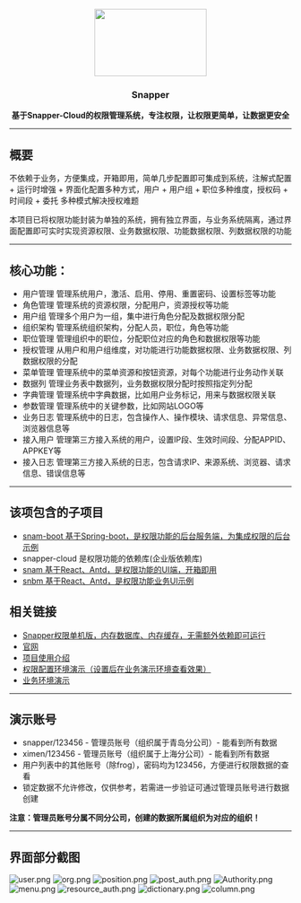 <br>
<div align="center"><img src="auth.svg" width="200" height="120"/></div>
<div align="center"><h3>Snapper</h3></div>
<div align="center"><b>基于Snapper-Cloud的权限管理系统，专注权限，让权限更简单，让数据更安全</b></div>
<hr/>
<h2>概要</h2>
<p>不依赖于业务，方便集成，开箱即用，简单几步配置即可集成到系统，注解式配置 + 运行时增强 + 界面化配置多种方式，用户 + 用户组 + 职位多种维度，授权码 + 时间段 + 委托 多种模式解决授权难题
<p>本项目已将权限功能封装为单独的系统，拥有独立界面，与业务系统隔离，通过界面配置即可实时实现资源权限、业务数据权限、功能数据权限、列数据权限的功能</p>
<hr/>
<h2>核心功能：</h2>
<ul>
    <li>用户管理 管理系统用户，激活、启用、停用、重置密码、设置标签等功能</li>
    <li>角色管理 管理系统的资源权限，分配用户，资源授权等功能</li>
    <li>用户组  管理多个用户为一组，集中进行角色分配及数据权限分配</li>
    <li>组织架构 管理系统组织架构，分配人员，职位，角色等功能</li>
    <li>职位管理 管理组织中的职位，分配职位对应的角色和数据权限等功能</li>
    <li>授权管理 从用户和用户组维度，对功能进行功能数据权限、业务数据权限、列数据权限的分配</li>
    <li>菜单管理 管理系统中的菜单资源和按钮资源，对每个功能进行业务动作关联</li>
    <li>数据列 管理业务表中数据列，业务数据权限分配时按照指定列分配</li>
    <li>字典管理 管理系统中字典数据，比如用户业务标记，用来与数据权限关联</li>
    <li>参数管理 管理系统中的关键参数，比如网站LOGO等</li>
    <li>业务日志 管理系统中的日志，包含操作人、操作模块、请求信息、异常信息、浏览器信息等</li>
    <li>接入用户 管理第三方接入系统的用户，设置IP段、生效时间段、分配APPID、APPKEY等</li>
    <li>接入日志 管理第三方接入系统的日志，包含请求IP、来源系统、浏览器、请求信息、错误信息等</li>
</ul>
<hr/>
<h2>该项包含的子项目</h2> 
<ul>
    <li><a href="https://gitee.com/ifrog/snam-boot">snam-boot 基于Spring-boot，是权限功能的后台服务端，为集成权限的后台示例</a></li>
    <li>snapper-cloud 是权限功能的依赖库(企业版依赖库)</li>
    <li><a href="https://gitee.com/ifrog/snam">snam 基于React、Antd，是权限功能的UI端，开箱即用</a></li>
    <li><a href="https://gitee.com/ifrog/snbm">snbm 基于React、Antd，是权限功能业务UI示例</a></li>
</ul>
<h2>相关链接</h2>
<ul>
    <li><a href="https://gitee.com/ifrog/snam-standalone">Snapper权限单机版，内存数据库、内存缓存，无需额外依赖即可运行</a></li>
    <li><a href="https://baomibing.com">官网</a></li>
    <li><a href="https://baomibing.com/pages/the-quick-start/">项目使用介绍</a></li>
    <li><a href="https://admin.baomibing.com/user/login">权限配置环境演示（设置后在业务演示环境查看效果）</a></li>
    <li><a href="https://business.baomibing.com/user/login">业务环境演示</a></li>
</ul>
<hr/>
<h2>演示账号</h2>

<ul>
    <li>snapper/123456 - 管理员账号（组织属于青岛分公司）- 能看到所有数据</li>
    <li>ximen/123456 - 管理员账号（组织属于上海分公司）- 能看到所有数据</li>
    <li>用户列表中的其他账号（除frog），密码均为123456，方便进行权限数据的查看</li>
    <li>锁定数据不允许修改，仅供参考，若需进一步验证可通过管理员账号进行数据创建</li>
</ul>

<b>注意：管理员账号分属不同分公司，创建的数据所属组织为对应的组织！</b>
<hr/>
<h2>界面部分截图</h2>

![user.png](images/user.png)
![org.png](images/org.png)
![position.png](images/position.png)
![post_auth.png](images/post_auth.png)
![Authority.png](images/Authority.png)
![menu.png](images/menu.png)
![resource_auth.png](images/resource_auth.png)
![dictionary.png](images/dictionary.png)
![column.png](images/column.png)
